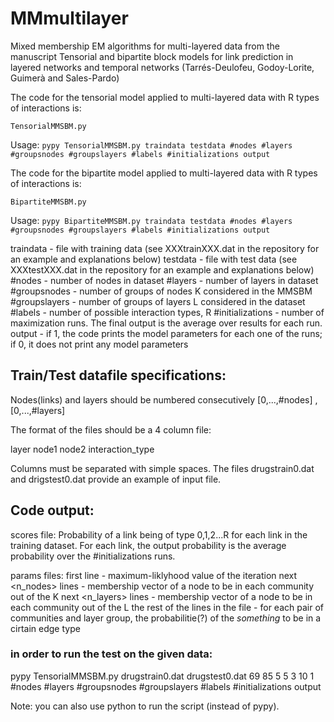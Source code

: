 # MMmultilayer
Mixed membership EM algorithms for multi-layered data from the manuscript Tensorial and bipartite block models for link prediction in layered networks and temporal networks (Tarrés-Deulofeu, Godoy-Lorite, Guimerà and Sales-Pardo)

The code for the tensorial model applied to multi-layered data with R types of interactions is:

`TensorialMMSBM.py`

Usage: 
`pypy TensorialMMSBM.py traindata testdata #nodes #layers #groupsnodes #groupslayers #labels #initializations output`

The code for the bipartite model applied to multi-layered data with R types of interactions is:

`BipartiteMMSBM.py`

Usage: 
`pypy BipartiteMMSBM.py traindata testdata #nodes #layers #groupsnodes #groupslayers #labels #initializations output`

traindata - file with training data (see XXXtrainXXX.dat in the repository for an example and explanations below)
testdata - file with test data (see XXXtestXXX.dat in the repository for an example and explanations below)
#nodes - number of nodes in dataset
#layers - number of layers in dataset
#groupsnodes - number of groups of nodes K considered in the MMSBM
#groupslayers - number of groups of layers L considered in the dataset
#labels - number of possible interaction types, R
#initializations - number of maximization runs. The final output is the average over results for each run.
output - if 1, the code prints the model parameters for each one of the runs; if 0, it does not print any model parameters


## Train/Test datafile specifications:

Nodes(links) and layers should be numbered consecutively [0,...,#nodes] , [0,...,#layers]

The format of the files should be a 4 column file:

layer node1 node2 interaction_type

Columns must be separated with simple spaces. The files drugstrain0.dat and drigstest0.dat provide an example of input file.

## Code output: 
scores file:
    Probability of a link being of type 0,1,2...R for each link in the training dataset. 
    For each link, the output probability is the average probability over the #initializations runs.

params files:
first line - maximum-liklyhood value of the iteration
next <n_nodes> lines - membership vector of a node to be in each community out of the K
next <n_layers> lines - membership vector of a node to be in each community out of the L
the rest of the lines in the file - for each pair of communities and layer group, the probabilitie(?) of the *something* to be in a cirtain edge type  

### in order to run the test on the given data:
pypy TensorialMMSBM.py drugstrain0.dat drugstest0.dat 69 85 5 5 3 10 1
                                                      #nodes #layers #groupsnodes #groupslayers #labels #initializations output
                                    
Note: you can also use python to run the script (instead of pypy).